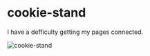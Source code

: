 # cookie-stand

I have a defficulty getting my pages connected.

![cookie-stand](cookie-stand/cookie-stand.png)
